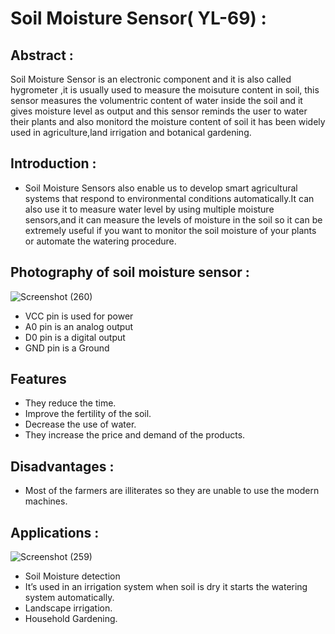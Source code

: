 # Soil Moisture Sensor( YL-69) :

## Abstract : 
Soil Moisture Sensor is an electronic component and it is also called hygrometer ,it is usually used to measure the moisuture content in soil, this sensor measures the volumentric content of water inside the soil and it gives moisture level as output and this sensor reminds the user to water their plants and also monitord the moisture content of soil it has been widely used in agriculture,land irrigation and botanical gardening.


## Introduction :       
* Soil Moisture Sensors also enable us to develop smart agricultural systems that respond to environmental conditions automatically.It can also use it to measure water level by using multiple moisture sensors,and it can measure the levels of moisture in the soil so it can be extremely useful if you want to monitor the soil moisture of your plants or automate the watering procedure.



## Photography of soil moisture sensor :
![Screenshot (260)](https://user-images.githubusercontent.com/98826329/162587527-dd2daeee-668e-4d63-a1ab-f8cac5a5bec5.png)

  * VCC pin is used for power
  * A0 pin is an analog output
  * D0 pin is a digital output
  * GND pin is a Ground



## Features 
* They reduce the time.
* Improve the fertility of the soil.
* Decrease the use of water.
* They increase the price and demand of the products.

## Disadvantages :
* Most of the farmers are illiterates so they are unable to use the modern machines.

## Applications :
![Screenshot (259)](https://user-images.githubusercontent.com/98826329/162587093-cf349fb0-36b6-4df1-b053-25c07494fc61.png)

* Soil Moisture detection
* It’s used in an irrigation system when soil is dry it starts the watering system automatically.
* Landscape irrigation.
* Household Gardening.
